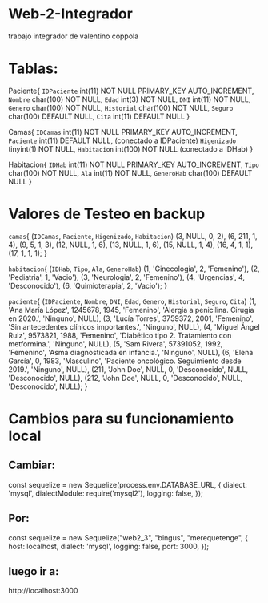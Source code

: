 # Web-2-Integrador

trabajo integrador de valentino coppola

# Tablas:

Paciente{
  `IDPaciente` int(11) NOT NULL PRIMARY_KEY AUTO_INCREMENT,
  `Nombre` char(100) NOT NULL,
  `Edad` int(3) NOT NULL,
  `DNI` int(11) NOT NULL,
  `Genero` char(100) NOT NULL,
  `Historial` char(100) NOT NULL,
  `Seguro` char(100) DEFAULT NULL,
  `Cita` int(11) DEFAULT NULL
}

Camas{
  `IDCamas` int(11) NOT NULL PRIMARY_KEY AUTO_INCREMENT,
  `Paciente` int(11) DEFAULT NULL, (conectado a IDPaciente)
  `Higenizado` tinyint(1) NOT NULL,
  `Habitacion` int(100) NOT NULL (conectado a IDHab)
}

Habitacion{ 
  `IDHab` int(11) NOT NULL PRIMARY_KEY AUTO_INCREMENT,
  `Tipo` char(100) NOT NULL,
  `Ala` int(11) NOT NULL,
  `GeneroHab` char(100) DEFAULT NULL
}

# Valores de Testeo en backup

`camas`{ (`IDCamas`, `Paciente`, `Higenizado`, `Habitacion`)
  (3, NULL, 0, 2),
  (6, 211, 1, 4),
  (9, 5, 1, 3),
  (12, NULL, 1, 6),
  (13, NULL, 1, 6),
  (15, NULL, 1, 4),
  (16, 4, 1, 1),
  (17, 1, 1, 1);
}

`habitacion`{ (`IDHab`, `Tipo`, `Ala`, `GeneroHab`)
  (1, 'Ginecologia', 2, 'Femenino'),
  (2, 'Pediatria', 1, 'Vacio'),
  (3, 'Neurologia', 2, 'Femenino'),
  (4, 'Urgencias', 4, 'Desconocido'),
  (6, 'Quimioterapia', 2, 'Vacio');
}

`paciente`{ (`IDPaciente`, `Nombre`, `DNI`, `Edad`, `Genero`, `Historial`, `Seguro`, `Cita`)
  (1, 'Ana María López', 1245678, 1945, 'Femenino', 'Alergia a penicilina. Cirugía en 2020.', 'Ninguno', NULL),
  (3, 'Lucía Torres', 3759372, 2001, 'Femenino', 'Sin antecedentes clínicos importantes.', 'Ninguno', NULL),
  (4, 'Miguel Ángel Ruiz', 9573821, 1988, 'Femenino', 'Diabético tipo 2. Tratamiento con metformina.', 'Ninguno', NULL),
  (5, 'Sam Rivera', 57391052, 1992, 'Femenino', 'Asma diagnosticada en infancia.', 'Ninguno', NULL),
  (6, 'Elena García', 0, 1983, 'Masculino', 'Paciente oncológico. Seguimiento desde 2019.', 'Ninguno', NULL),
  (211, 'John Doe', NULL, 0, 'Desconocido', NULL, 'Desconocido', NULL),
  (212, 'John Doe', NULL, 0, 'Desconocido', NULL, 'Desconocido', NULL);
}

# Cambios para su funcionamiento local

## Cambiar:
const sequelize = new Sequelize(process.env.DATABASE_URL, {
  dialect: 'mysql',
  dialectModule: require('mysql2'),
  logging: false,
});

## Por:
const sequelize = new Sequelize("web2_3", "bingus", "merequetenge", {
host: localhost,
dialect: 'mysql',
logging: false,
port: 3000,
});

## luego ir a:
http://localhost:3000